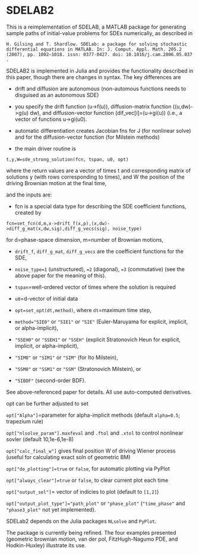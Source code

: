 # SDELAB2

This is a reimplementation of SDELAB, a MATLAB package for generating sample paths of initial-value problems for SDEs numerically,
as described in 

`H. Gilsing and T. Shardlow. SDELab: a package for solving stochastic
differential equations in MATLAB. In: J. Comput. Appl. Math. 205.2 (2007),
pp. 1002–1018. issn: 0377-0427.
doi: 10.1016/j.cam.2006.05.037 .`

SDELAB2 is implemented in Julia and provides the functionality described in this paper, though there are changes in syntax.
The key differences are
- drift and diffusion are autonomous (non-automous functions needs to disguised as an autonomous SDE)
- you specify the drift function (u->f(u)), 
diffusion-matrix function ((u,dw)->g(u) dw),
and diffusion-vector function (dif_vec[i]=(u->gi(u)) (i.e., a vector of functions u->gi(u0).

- automatic differentiation creates Jacobian fns for J (for nonlinear solve) 
and for the diffusion-vector function (for Milstein methods)

- the main driver routine is  

`t,y,W=sde_strong_solution(fcn, tspan, u0, opt)`  

where the return values are a vector of times t and corresponding matrix of solutions y (with rows corresponding to times), and W the position of the driving Brownian motion at the final time,

and the inputs are:

- fcn is a special data type for describing the SDE coefficient functions, created by  

`fcn=set_fcn(d,m,x->drift_f(x,p),(x,dw)->diff_g_mat(x,dw,sig),diff_g_vecs(sig), noise_type)`  

for d=phase-space dimension, m=number of Brownian motions,  

- `drift_f`, `diff_g_mat`, `diff_g_vecs` are the coefficient functions for the SDE,  

- `noise_type=1` (unstructured), `=2` (diagonal), `=3` (commutative) (see the above paper for the meaning of this).  

- `tspan`=well-ordered vector of times where the solution is required 

- `u0`=d-vector of initial data

- `opt=set_opt(dt,method)`, where `dt`=maximum time step, 

 * `method="SIE0"` or `"SIE1"` or `"SIE"` (Euler-Maruyama for explicit, implicit, or alpha-implicit),

 * `"SSEH0"` or `"SSEH1"` or `"SSEH"` (explicit Stratonovich Heun for explicit, implicit, or alpha-implicit), 

 * `"SIM0"` or `"SIM1"` or `"SIM"` (for Ito Milstein),

 * `"SSM0"` or `"SSM1"` or `"SSM"` (Stratonovich Milstein), or 

 * `"SIBDF"` (second-order BDF). 

See above-referenced paper for details. All use auto-computed derivatives.

opt can be further adjusted to set  

`opt["Alpha"]`=parameter for alpha-implicit methods (default `alpha=0.5`; trapezium rule)    

`opt["nlsolve_param"].maxfeval` and `.ftol` and `.xtol`    to control nonlinear sovler (default 10,1e-6,1e-8)    

`opt["calc_final_w"]` gives final position W of driving Wiener process (useful for calculating exact soln of geometric BM)    

`opt["do_plotting"]=true` or `false`, for automatic plotting via PyPlot  

`opt["always_clear"]=true` or `false`, to clear current plot each time  

`opt["output_sel"]`= vector of indicies to plot (default to `[1,2]`)  

`opt["output_plot_type"]="path_plot"` or `"phase_plot"` (`"time_phase"` and `"phase3_plot"` not yet implemented).  

SDELab2 depends on the Julia packages `NLsolve` and `PyPlot`.  

The package is currently being refined. The four examples presented (geometric brownian motion, van der pol, FitzHugh-Nagumo PDE, and Hodkin-Huxley) illustrate its use.

